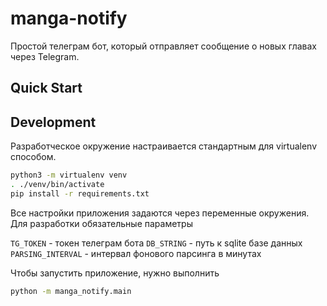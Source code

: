# manga-notify

Простой телеграм бот, который отправляет сообщение о новых главах через Telegram.

## Quick Start

## Development

Разработческое окружение настраивается стандартным для virtualenv способом.

```bash
python3 -m virtualenv venv
. ./venv/bin/activate
pip install -r requirements.txt
```

Все настройки приложения задаются через переменные окружения. Для разработки обязательные параметры 

`TG_TOKEN` - токен телеграм бота
`DB_STRING` - путь к sqlite базе данных 
`PARSING_INTERVAL` - интервал фонового парсинга в минутах 

Чтобы запустить приложение, нужно выполнить

```bash
python -m manga_notify.main
```

